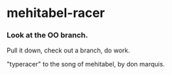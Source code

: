 mehitabel-racer
===============
### Look at the OO branch.

Pull it down, check out a branch, do work.

"typeracer" to the song of mehitabel, by don marquis.
